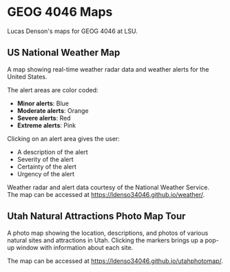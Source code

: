 # GEOG 4046 Maps
Lucas Denson's maps for GEOG 4046 at LSU.

## US National Weather Map
A map showing real-time weather radar data and weather alerts for the United States.  

The alert areas are color coded:
* **Minor alerts**: Blue  
* **Moderate alerts**: Orange  
* **Severe alerts**: Red  
* **Extreme alerts**: Pink  

Clicking on an alert area gives the user:  
* A description of the alert
* Severity of the alert
* Certainty of the alert
* Urgency of the alert

Weather radar and alert data courtesy of the National Weather Service.  
The map can be accessed at <https://ldenso34046.github.io/weather/>.

## Utah Natural Attractions Photo Map Tour
A photo map showing the location, descriptions, and photos of various natural sites and attractions in Utah. Clicking the markers brings up a pop-up window with information about each site.

The map can be accessed at <https://ldenso34046.github.io/utahphotomap/>.
